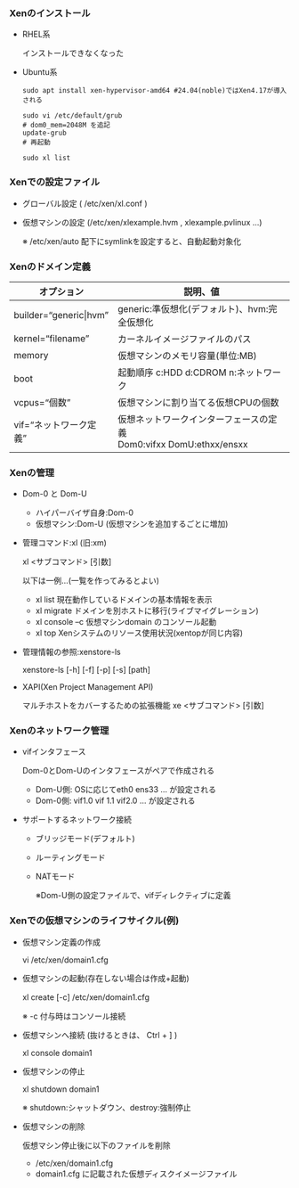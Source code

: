 

### Xenのインストール
- RHEL系

  インストールできなくなった
- Ubuntu系
  ```
  sudo apt install xen-hypervisor-amd64 #24.04(noble)ではXen4.17が導入される

  sudo vi /etc/default/grub
  # dom0_mem=2048M を追記
  update-grub
  # 再起動

  sudo xl list 

  ```

### Xenでの設定ファイル

- グローバル設定 ( /etc/xen/xl.conf )
- 仮想マシンの設定 (/etc/xen/xlexample.hvm , xlexample.pvlinux ...)

  ※ /etc/xen/auto 配下にsymlinkを設定すると、自動起動対象化

### Xenのドメイン定義
|オプション|説明、値|
|--|--|
|builder=“generic\|hvm”|generic:準仮想化(デフォルト)、hvm:完全仮想化|
|kernel=“filename”|カーネルイメージファイルのパス|
|memory|仮想マシンのメモリ容量(単位:MB)|
|boot|起動順序 c:HDD d:CDROM n:ネットワーク|
|vcpus=“個数”|仮想マシンに割り当てる仮想CPUの個数|
|vif=“ネットワーク定義”|仮想ネットワークインターフェースの定義</br>Dom0:vifxx DomU:ethxx/ensxx |

### Xenの管理

- Dom-0 と Dom-U
  - ハイパーバイザ自身:Dom-0
  - 仮想マシン:Dom-U (仮想マシンを追加するごとに増加)

- 管理コマンド:xl (旧:xm)

  xl <サブコマンド> [引数] 
  
  以下は一例...(一覧を作ってみるとよい)
  - xl list 現在動作しているドメインの基本情報を表示
  - xl migrate ドメインを別ホストに移行(ライブマイグレーション)
  - xl console –c <domain> 仮想マシンdomain のコンソール起動
  - xl top Xenシステムのリソース使用状況(xentopが同じ内容)

- 管理情報の参照:xenstore-ls 

  xenstore-ls [-h] [-f] [-p] [-s] [path]

- XAPI(Xen Project Management API)

  マルチホストをカバーするための拡張機能
  xe <サブコマンド> [引数]

### Xenのネットワーク管理

- vifインタフェース

  Dom-0とDom-Uのインタフェースがペアで作成される
  - Dom-U側: OSに応じてeth0 ens33 … が設定される
  - Dom-0側: vif1.0 vif 1.1 vif2.0 … が設定される

- サポートするネットワーク接続
  - ブリッジモード(デフォルト)
  - ルーティングモード
  - NATモード
    
    ※Dom-U側の設定ファイルで、vifディレクティブに定義

### Xenでの仮想マシンのライフサイクル(例)

- 仮想マシン定義の作成
  
  vi /etc/xen/domain1.cfg
- 仮想マシンの起動(存在しない場合は作成+起動)

  xl create [-c] /etc/xen/domain1.cfg 　
  
  ※ -c 付与時はコンソール接続
- 仮想マシンへ接続 (抜けるときは、 Ctrl + ] )
  
  xl console domain1 
- 仮想マシンの停止
  
  xl shutdown domain1
  
  ※ shutdown:シャットダウン、destroy:強制停止
- 仮想マシンの削除

  仮想マシン停止後に以下のファイルを削除
  - /etc/xen/domain1.cfg
  - domain1.cfg に記載された仮想ディスクイメージファイル
